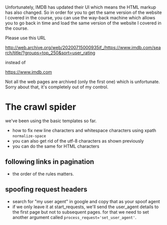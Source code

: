 Unfortunately, IMDB has updated their UI which means the HTML markup has also changed. So in order for you to get the
same version of the website I covered in the course, you can use the way-back machine which allows you to go back in
time and load the same version of the website I covered in the course.

Please use this URL

http://web.archive.org/web/20200715000935if_/https://www.imdb.com/search/title/?groups=top_250&sort=user_rating

instead of

https://www.imdb.com

Not all the web pages are archived (only the first one) which is unfortunate. Sorry about that, it's completely out of my control.

# The crawl spider
we've been using the basic templates so far.

- how to fix new line characters and whitespace characters using xpath
```normalize-space```
- you can also get rid of the utf-8 characters as shown previously
- you can do the same for HTML characters

## following links in pagination  
- the order of the rules matters.

## spoofing request headers
- search for "my user agent" in google and copy that as your spoof agent
- if we only leave it at start_requests, we'll send the user_agent details to the first page but not to subsequent 
pages. for that we need to set another argument called ```process_request='set_user_agent'```.
